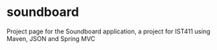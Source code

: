 # soundboard
Project page for the Soundboard application, a project for IST411 using Maven, JSON and Spring MVC
